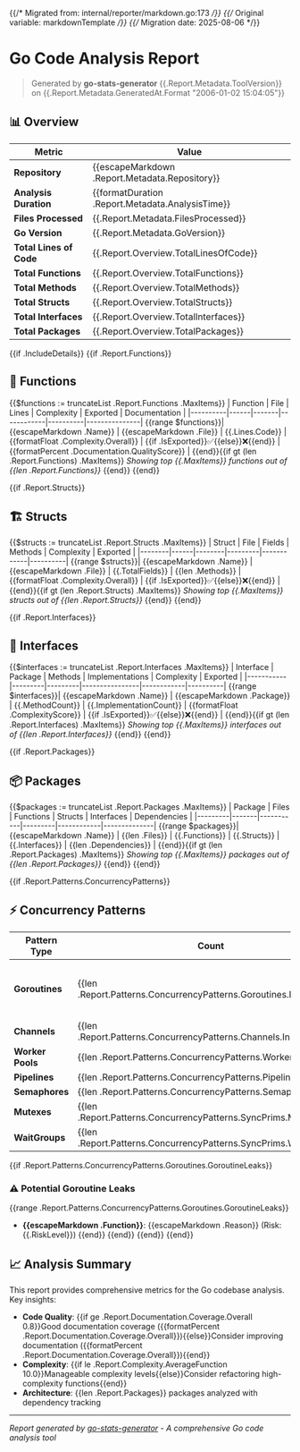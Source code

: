 {{/* Migrated from: internal/reporter/markdown.go:173 */}}
{{/* Original variable: markdownTemplate */}}
{{/* Migration date: 2025-08-06 */}}
# Go Code Analysis Report

> Generated by **go-stats-generator** {{.Report.Metadata.ToolVersion}} on {{.Report.Metadata.GeneratedAt.Format "2006-01-02 15:04:05"}}

## 📊 Overview

| Metric | Value |
|--------|-------|
| **Repository** | {{escapeMarkdown .Report.Metadata.Repository}} |
| **Analysis Duration** | {{formatDuration .Report.Metadata.AnalysisTime}} |
| **Files Processed** | {{.Report.Metadata.FilesProcessed}} |
| **Go Version** | {{.Report.Metadata.GoVersion}} |
| **Total Lines of Code** | {{.Report.Overview.TotalLinesOfCode}} |
| **Total Functions** | {{.Report.Overview.TotalFunctions}} |
| **Total Methods** | {{.Report.Overview.TotalMethods}} |
| **Total Structs** | {{.Report.Overview.TotalStructs}} |
| **Total Interfaces** | {{.Report.Overview.TotalInterfaces}} |
| **Total Packages** | {{.Report.Overview.TotalPackages}} |

{{if .IncludeDetails}}
{{if .Report.Functions}}
## 🔧 Functions

{{$functions := truncateList .Report.Functions .MaxItems}}
| Function | File | Lines | Complexity | Exported | Documentation |
|----------|------|-------|------------|----------|---------------|
{{range $functions}}| {{escapeMarkdown .Name}} | {{escapeMarkdown .File}} | {{.Lines.Code}} | {{formatFloat .Complexity.Overall}} | {{if .IsExported}}✅{{else}}❌{{end}} | {{formatPercent .Documentation.QualityScore}} |
{{end}}{{if gt (len .Report.Functions) .MaxItems}}
*Showing top {{.MaxItems}} functions out of {{len .Report.Functions}}*
{{end}}
{{end}}

{{if .Report.Structs}}
## 🏗️ Structs

{{$structs := truncateList .Report.Structs .MaxItems}}
| Struct | File | Fields | Methods | Complexity | Exported |
|--------|------|--------|---------|------------|----------|
{{range $structs}}| {{escapeMarkdown .Name}} | {{escapeMarkdown .File}} | {{.TotalFields}} | {{len .Methods}} | {{formatFloat .Complexity.Overall}} | {{if .IsExported}}✅{{else}}❌{{end}} |
{{end}}{{if gt (len .Report.Structs) .MaxItems}}
*Showing top {{.MaxItems}} structs out of {{len .Report.Structs}}*
{{end}}
{{end}}

{{if .Report.Interfaces}}
## 🔌 Interfaces

{{$interfaces := truncateList .Report.Interfaces .MaxItems}}
| Interface | Package | Methods | Implementations | Complexity | Exported |
|-----------|---------|---------|----------------|------------|----------|
{{range $interfaces}}| {{escapeMarkdown .Name}} | {{escapeMarkdown .Package}} | {{.MethodCount}} | {{.ImplementationCount}} | {{formatFloat .ComplexityScore}} | {{if .IsExported}}✅{{else}}❌{{end}} |
{{end}}{{if gt (len .Report.Interfaces) .MaxItems}}
*Showing top {{.MaxItems}} interfaces out of {{len .Report.Interfaces}}*
{{end}}
{{end}}

{{if .Report.Packages}}
## 📦 Packages

{{$packages := truncateList .Report.Packages .MaxItems}}
| Package | Files | Functions | Structs | Interfaces | Dependencies |
|---------|-------|-----------|---------|------------|--------------|
{{range $packages}}| {{escapeMarkdown .Name}} | {{len .Files}} | {{.Functions}} | {{.Structs}} | {{.Interfaces}} | {{len .Dependencies}} |
{{end}}{{if gt (len .Report.Packages) .MaxItems}}
*Showing top {{.MaxItems}} packages out of {{len .Report.Packages}}*
{{end}}
{{end}}

{{if .Report.Patterns.ConcurrencyPatterns}}
## ⚡ Concurrency Patterns

| Pattern Type | Count | Details |
|--------------|-------|---------|
| **Goroutines** | {{len .Report.Patterns.ConcurrencyPatterns.Goroutines.Instances}} | {{if .Report.Patterns.ConcurrencyPatterns.Goroutines.GoroutineLeaks}}⚠️ {{len .Report.Patterns.ConcurrencyPatterns.Goroutines.GoroutineLeaks}} potential leaks{{else}}✅ No leaks detected{{end}} |
| **Channels** | {{len .Report.Patterns.ConcurrencyPatterns.Channels.Instances}} | Communication patterns detected |
| **Worker Pools** | {{len .Report.Patterns.ConcurrencyPatterns.WorkerPools}} | Concurrent processing patterns |
| **Pipelines** | {{len .Report.Patterns.ConcurrencyPatterns.Pipelines}} | Data flow patterns |
| **Semaphores** | {{len .Report.Patterns.ConcurrencyPatterns.Semaphores}} | Resource limiting patterns |
| **Mutexes** | {{len .Report.Patterns.ConcurrencyPatterns.SyncPrims.Mutexes}} | Synchronization primitives |
| **WaitGroups** | {{len .Report.Patterns.ConcurrencyPatterns.SyncPrims.WaitGroups}} | Goroutine coordination |

{{if .Report.Patterns.ConcurrencyPatterns.Goroutines.GoroutineLeaks}}
### ⚠️ Potential Goroutine Leaks
{{range .Report.Patterns.ConcurrencyPatterns.Goroutines.GoroutineLeaks}}
- **{{escapeMarkdown .Function}}**: {{escapeMarkdown .Reason}} (Risk: {{.RiskLevel}})
{{end}}
{{end}}
{{end}}
{{end}}

## 📈 Analysis Summary

This report provides comprehensive metrics for the Go codebase analysis. Key insights:

- **Code Quality**: {{if ge .Report.Documentation.Coverage.Overall 0.8}}Good documentation coverage ({{formatPercent .Report.Documentation.Coverage.Overall}}){{else}}Consider improving documentation ({{formatPercent .Report.Documentation.Coverage.Overall}}){{end}}
- **Complexity**: {{if le .Report.Complexity.AverageFunction 10.0}}Manageable complexity levels{{else}}Consider refactoring high-complexity functions{{end}}
- **Architecture**: {{len .Report.Packages}} packages analyzed with dependency tracking

---
*Report generated by [go-stats-generator](https://github.com/opd-ai/go-stats-generator) - A comprehensive Go code analysis tool*
